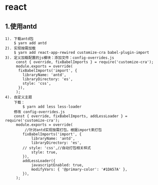 # react

## 1.使用antd

    1). 下载antd包
    	$ yarn add antd
    2). 实现按需加载
    	$ yarn add react-app-rewired customize-cra babel-plugin-import
    3). 定义加载配置的js模块：添加文件：config-overrides.js
    	 const { override, fixBabelImports } = require('customize-cra');
         module.exports = override(
          fixBabelImports('import', {
            libraryName: 'antd',
            libraryDirectory: 'es',
            style: 'css',
          }),
         );
    4). 自定义主题
    	下载：
    		$ yarn add less less-loader
    	修改 config-overrides.js
    	const { override, fixBabelImports, addLessLoader } = require('customize-cra');
         module.exports = override(
             //针对antd实现按需打包，根据import来打包
            fixBabelImports('import', {
                libraryName: 'antd',
                libraryDirectory: 'es',
            // style: 'css',//自动打包相关样式
                style: true,
            }),
            addLessLoader({
                javascriptEnabled: true,
                modifyVars: { '@primary-color': '#1DA57A' },
            }),
         );
    		


